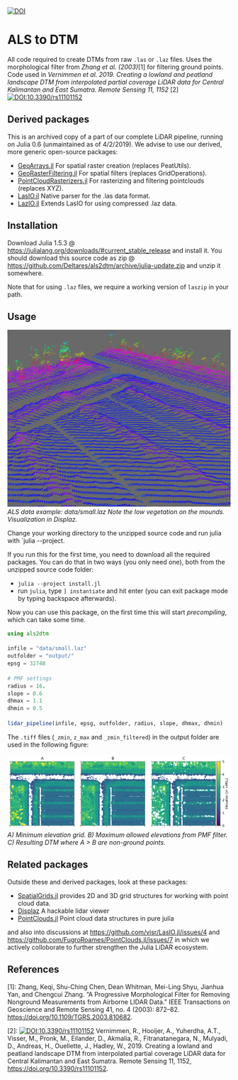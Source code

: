 [![DOI](https://zenodo.org/badge/178010374.svg)](https://zenodo.org/badge/latestdoi/178010374)
# ALS to DTM 

All code required to create DTMs from raw `.las` or `.laz` files. Uses the morphological filter from *Zhang et al. (2003)*[1] for filtering ground points.
Code used in *Vernimmen et al. 2019. Creating a lowland and peatland landscape DTM from interpolated partial coverage LiDAR data for Central Kalimantan and East Sumatra. Remote Sensing 11, 1152* [2] [![DOI:10.3390/rs11101152](https://zenodo.org/badge/DOI/10.3390/rs11101152.svg)](https://doi.org/10.3390/rs11101152)

## Derived packages
This is an archived copy of a part of our complete LiDAR pipeline, running on Julia 0.6 (unmaintained as of 4/2/2019).
We advise to use our derived, more generic open-source packages:
- [GeoArrays.jl](https://github.com/evetion/GeoArrays.jl) For spatial raster creation (replaces PeatUtils).
- [GeoRasterFiltering.jl](https://github.com/Deltares/GeoRasterFiltering.jl) For spatial filters (replaces GridOperations).
- [PointCloudRasterizers.jl](https://github.com/Deltares/PointCloudRasterizers.jl) For rasterizing and filtering pointclouds (replaces XYZ).
- [LasIO.jl](https://github.com/visr/LasIO.jl) Native parser for the .las data format.
- [LazIO.jl](https://github.com/evetion/LazIO.jl) Extends LasIO for using compressed .laz data.


## Installation
Download Julia 1.5.3 @ https://julialang.org/downloads/#current_stable_release and install it.
You should download this source code as zip @ https://github.com/Deltares/als2dtm/archive/julia-update.zip and unzip it somewhere.

Note that for using `.laz` files, we require a working version of `laszip` in your path.

## Usage
![pmf](figures/displaz.png)
*ALS data example: data/small.laz Note the low vegetation on the mounds. Visualization in Displaz.*

Change your working directory to the unzipped source code and run julia with `julia --project.

If you run this for the first time, you need to download all the required packages. You can do that
in two ways (you only need one), both from the unzipped source code folder:
- `julia --project install.jl`
- run `julia`, type `] instantiate` and hit enter (you can exit package mode by typing backspace afterwards).

Now you can use this package, on the first time this will start *precompiling*, which can take some time.

```julia
using als2dtm

infile = "data/small.laz"
outfolder = "output/"
epsg = 32748

# PMF settings
radius = 16.
slope = 0.6
dhmax = 1.1
dhmin = 0.5

lidar_pipeline(infile, epsg, outfolder, radius, slope, dhmax, dhmin)
```

The `.tiff` files (`_zmin`, `z_max` and `_zmin_filtered`) in the output folder are used in the following figure:

![pmf](figures/pmf_example.png)
*A) Minimum elevation grid. B) Maximum allowed elevations from PMF filter. C) Resulting DTM where A > B are non-ground points.*


## Related packages
Outside these and derived packages, look at these packages:
- [SpatialGrids.jl](https://github.com/FugroRoames/SpatialGrids.jl) provides 2D and 3D grid structures for working with point cloud data.
- [Displaz](https://github.com/FugroRoames/displaz) A hackable lidar viewer
- [PointClouds.jl](https://github.com/FugroRoames/PointClouds.jl)
Point cloud data structures in pure julia

and also into discussions at
https://github.com/visr/LasIO.jl/issues/4 and https://github.com/FugroRoames/PointClouds.jl/issues/7 in which we actively colloborate to further strengthen the Julia LiDAR ecosystem.

## References
[1]: Zhang, Keqi, Shu-Ching Chen, Dean Whitman, Mei-Ling Shyu, Jianhua Yan, and Chengcui Zhang. “A Progressive Morphological Filter for Removing Nonground Measurements from Airborne LIDAR Data.” IEEE Transactions on Geoscience and Remote Sensing 41, no. 4 (2003): 872–82. https://doi.org/10.1109/TGRS.2003.810682.

[2]: [![DOI:10.3390/rs11101152](https://zenodo.org/badge/DOI/10.3390/rs11101152.svg)](https://doi.org/10.3390/rs11101152) Vernimmen, R., Hooijer, A., Yuherdha, A.T., Visser, M., Pronk, M., Eilander, D., Akmalia, R., Fitranatanegara, N., Mulyadi, D., Andreas, H., Ouellette, J., Hadley, W., 2019. Creating a lowland and peatland landscape DTM from interpolated partial coverage LiDAR data for Central Kalimantan and East Sumatra. Remote Sensing 11, 1152, https://doi.org/10.3390/rs11101152. 
